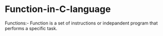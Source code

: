 # Function-in-C-language
Functions:- Function is a set of instructions or indepandent program that performs a specific task.
